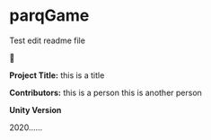 # parqGame


Test edit readme file

:octopus:




**Project Title:**
this is a title


**Contributors:**
this is a person
this is another person



**Unity Version** 

2020......